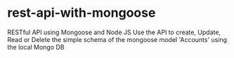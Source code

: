 # rest-api-with-mongoose
RESTful API using Mongoose and Node JS
Use the API to create, Update, Read or Delete the simple schema of the mongoose model 'Accounts' using the local Mongo DB
